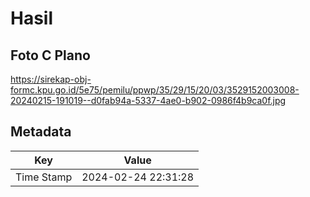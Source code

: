 # Hasil

## Foto C Plano

https://sirekap-obj-formc.kpu.go.id/5e75/pemilu/ppwp/35/29/15/20/03/3529152003008-20240215-191019--d0fab94a-5337-4ae0-b902-0986f4b9ca0f.jpg


## Metadata

| Key        | Value               |
| ---------- | ------------------- |
| Time Stamp | 2024-02-24 22:31:28 |



